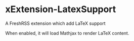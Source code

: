 # xExtension-LatexSupport
A FreshRSS extension which add LaTeX support

When enabled, it will load Mathjax to render LaTeX content.
